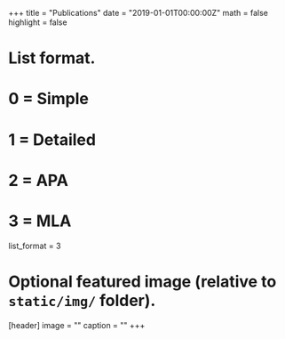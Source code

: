+++
title = "Publications"
date = "2019-01-01T00:00:00Z"
math = false
highlight = false

# List format.
#   0 = Simple
#   1 = Detailed
#   2 = APA
#   3 = MLA
list_format = 3

# Optional featured image (relative to `static/img/` folder).
[header]
image = ""
caption = ""
+++
